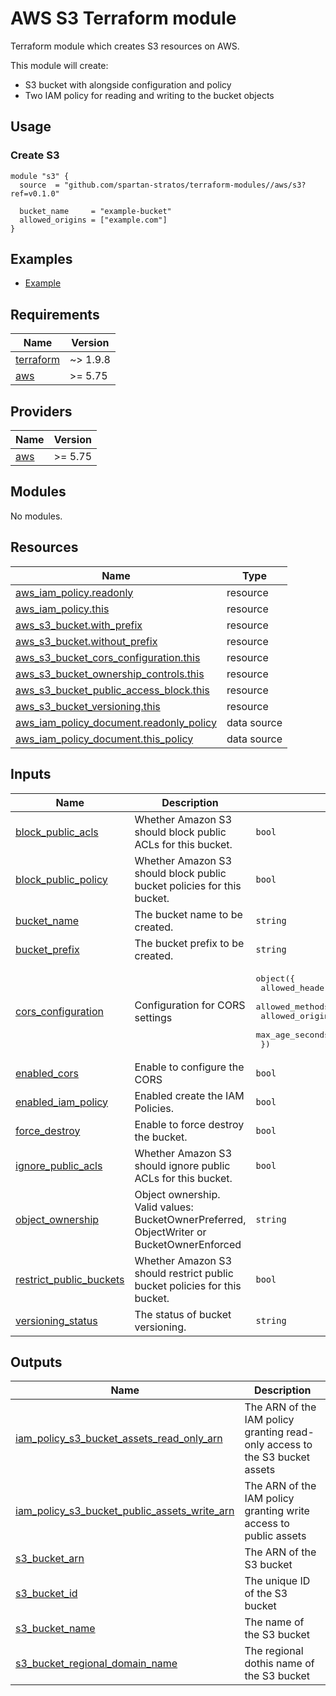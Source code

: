 # AWS S3 Terraform module

Terraform module which creates S3 resources on AWS.

This module will create:

- S3 bucket with alongside configuration and policy
- Two IAM policy for reading and writing to the bucket objects

## Usage

### Create S3

```hcl
module "s3" {
  source  = "github.com/spartan-stratos/terraform-modules//aws/s3?ref=v0.1.0"

  bucket_name     = "example-bucket"
  allowed_origins = ["example.com"]
}
```

## Examples

- [Example](./examples/complete/)

## Requirements

| Name                                                                     | Version  |
| ------------------------------------------------------------------------ | -------- |
| <a name="requirement_terraform"></a> [terraform](#requirement_terraform) | ~> 1.9.8 |
| <a name="requirement_aws"></a> [aws](#requirement_aws)                   | >= 5.75  |

## Providers

| Name                                             | Version |
| ------------------------------------------------ | ------- |
| <a name="provider_aws"></a> [aws](#provider_aws) | >= 5.75 |

## Modules

No modules.

## Resources

| Name                                                                                                                                                | Type        |
| --------------------------------------------------------------------------------------------------------------------------------------------------- | ----------- |
| [aws_iam_policy.readonly](https://registry.terraform.io/providers/hashicorp/aws/latest/docs/resources/iam_policy)                                   | resource    |
| [aws_iam_policy.this](https://registry.terraform.io/providers/hashicorp/aws/latest/docs/resources/iam_policy)                                       | resource    |
| [aws_s3_bucket.with_prefix](https://registry.terraform.io/providers/hashicorp/aws/latest/docs/resources/s3_bucket)                                  | resource    |
| [aws_s3_bucket.without_prefix](https://registry.terraform.io/providers/hashicorp/aws/latest/docs/resources/s3_bucket)                               | resource    |
| [aws_s3_bucket_cors_configuration.this](https://registry.terraform.io/providers/hashicorp/aws/latest/docs/resources/s3_bucket_cors_configuration)   | resource    |
| [aws_s3_bucket_ownership_controls.this](https://registry.terraform.io/providers/hashicorp/aws/latest/docs/resources/s3_bucket_ownership_controls)   | resource    |
| [aws_s3_bucket_public_access_block.this](https://registry.terraform.io/providers/hashicorp/aws/latest/docs/resources/s3_bucket_public_access_block) | resource    |
| [aws_s3_bucket_versioning.this](https://registry.terraform.io/providers/hashicorp/aws/latest/docs/resources/s3_bucket_versioning)                   | resource    |
| [aws_iam_policy_document.readonly_policy](https://registry.terraform.io/providers/hashicorp/aws/latest/docs/data-sources/iam_policy_document)       | data source |
| [aws_iam_policy_document.this_policy](https://registry.terraform.io/providers/hashicorp/aws/latest/docs/data-sources/iam_policy_document)           | data source |

## Inputs

| Name                                                                                                   | Description                                                                               | Type                                                                                                                                                                                 | Default                                                                                                                        | Required |
| ------------------------------------------------------------------------------------------------------ | ----------------------------------------------------------------------------------------- | ------------------------------------------------------------------------------------------------------------------------------------------------------------------------------------ | ------------------------------------------------------------------------------------------------------------------------------ | :------: |
| <a name="input_block_public_acls"></a> [block_public_acls](#input_block_public_acls)                   | Whether Amazon S3 should block public ACLs for this bucket.                               | `bool`                                                                                                                                                                               | `true`                                                                                                                         |    no    |
| <a name="input_block_public_policy"></a> [block_public_policy](#input_block_public_policy)             | Whether Amazon S3 should block public bucket policies for this bucket.                    | `bool`                                                                                                                                                                               | `true`                                                                                                                         |    no    |
| <a name="input_bucket_name"></a> [bucket_name](#input_bucket_name)                                     | The bucket name to be created.                                                            | `string`                                                                                                                                                                             | `null`                                                                                                                         |    no    |
| <a name="input_bucket_prefix"></a> [bucket_prefix](#input_bucket_prefix)                               | The bucket prefix to be created.                                                          | `string`                                                                                                                                                                             | `null`                                                                                                                         |    no    |
| <a name="input_cors_configuration"></a> [cors_configuration](#input_cors_configuration)                | Configuration for CORS settings                                                           | <pre>object({<br> allowed_headers = optional(list(string))<br> allowed_methods = list(string)<br> allowed_origins = list(string)<br> max_age_seconds = optional(number)<br> })</pre> | <pre>{<br> "allowed_headers": [],<br> "allowed_methods": [],<br> "allowed_origins": [],<br> "max_age_seconds": 3600<br>}</pre> |    no    |
| <a name="input_enabled_cors"></a> [enabled_cors](#input_enabled_cors)                                  | Enable to configure the CORS                                                              | `bool`                                                                                                                                                                               | `false`                                                                                                                        |    no    |
| <a name="input_enabled_iam_policy"></a> [enabled_iam_policy](#input_enabled_iam_policy)                | Enabled create the IAM Policies.                                                          | `bool`                                                                                                                                                                               | `false`                                                                                                                        |    no    |
| <a name="input_force_destroy"></a> [force_destroy](#input_force_destroy)                               | Enable to force destroy the bucket.                                                       | `bool`                                                                                                                                                                               | `false`                                                                                                                        |    no    |
| <a name="input_ignore_public_acls"></a> [ignore_public_acls](#input_ignore_public_acls)                | Whether Amazon S3 should ignore public ACLs for this bucket.                              | `bool`                                                                                                                                                                               | `true`                                                                                                                         |    no    |
| <a name="input_object_ownership"></a> [object_ownership](#input_object_ownership)                      | Object ownership. Valid values: BucketOwnerPreferred, ObjectWriter or BucketOwnerEnforced | `string`                                                                                                                                                                             | `null`                                                                                                                         |    no    |
| <a name="input_restrict_public_buckets"></a> [restrict_public_buckets](#input_restrict_public_buckets) | Whether Amazon S3 should restrict public bucket policies for this bucket.                 | `bool`                                                                                                                                                                               | `true`                                                                                                                         |    no    |
| <a name="input_versioning_status"></a> [versioning_status](#input_versioning_status)                   | The status of bucket versioning.                                                          | `string`                                                                                                                                                                             | `"Disabled"`                                                                                                                   |    no    |

## Outputs

| Name                                                                                                                                                                    | Description                                                                 |
| ----------------------------------------------------------------------------------------------------------------------------------------------------------------------- | --------------------------------------------------------------------------- |
| <a name="output_iam_policy_s3_bucket_assets_read_only_arn"></a> [iam_policy_s3_bucket_assets_read_only_arn](#output_iam_policy_s3_bucket_assets_read_only_arn)          | The ARN of the IAM policy granting read-only access to the S3 bucket assets |
| <a name="output_iam_policy_s3_bucket_public_assets_write_arn"></a> [iam_policy_s3_bucket_public_assets_write_arn](#output_iam_policy_s3_bucket_public_assets_write_arn) | The ARN of the IAM policy granting write access to public assets            |
| <a name="output_s3_bucket_arn"></a> [s3_bucket_arn](#output_s3_bucket_arn)                                                                                              | The ARN of the S3 bucket                                                    |
| <a name="output_s3_bucket_id"></a> [s3_bucket_id](#output_s3_bucket_id)                                                                                                 | The unique ID of the S3 bucket                                              |
| <a name="output_s3_bucket_name"></a> [s3_bucket_name](#output_s3_bucket_name)                                                                                           | The name of the S3 bucket                                                   |
| <a name="output_s3_bucket_regional_domain_name"></a> [s3_bucket_regional_domain_name](#output_s3_bucket_regional_domain_name)                                           | The regional dothis name of the S3 bucket                                   |
